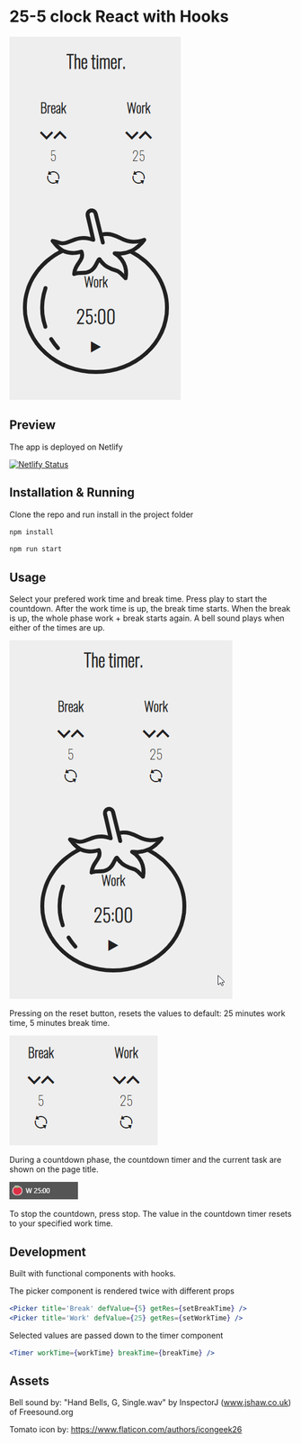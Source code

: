 # 25-5 clock React with Hooks

![Screenshot](/readme/pomo.png)

## Preview

The app is deployed on Netlify

[![Netlify Status](https://api.netlify.com/api/v1/badges/c4b8a9f6-e643-43ef-8f99-561fa7436502/deploy-status)](https://the-timer.netlify.app/)

## Installation & Running

Clone the repo and run install in the project folder

```cmd
npm install
```

```cmd
npm run start
```

## Usage

Select your prefered work time and break time.
Press play to start the countdown.
After the work time is up, the break time starts. When the break is up, the whole phase work + break starts again.
A bell sound plays when either of the times are up.

![HowTo](/readme/pomo.gif)

Pressing on the reset button, resets the values to default: 25 minutes work time, 5 minutes break time.

![Reset](/readme/reset.gif)

During a countdown phase, the countdown timer and the current task are shown on the page title.

![Page title](/readme/title.gif)

To stop the countdown, press stop. The value in the countdown timer resets to your specified work time.

## Development

Built with functional components with hooks.

The picker component is rendered twice with different props

```jsx
<Picker title='Break' defValue={5} getRes={setBreakTime} />
<Picker title='Work' defValue={25} getRes={setWorkTime} />
```

Selected values are passed down to the timer component

```jsx
<Timer workTime={workTime} breakTime={breakTime} />
```

## Assets

Bell sound by:
"Hand Bells, G, Single.wav" by InspectorJ (www.jshaw.co.uk) of Freesound.org

Tomato icon by:
<https://www.flaticon.com/authors/icongeek26>